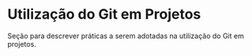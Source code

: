 # Utilização do Git em Projetos

Seção para descrever práticas a serem adotadas na utilização do Git em projetos.
